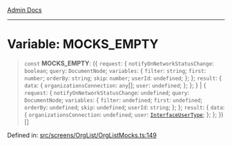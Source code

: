 [Admin Docs](/)

***

# Variable: MOCKS\_EMPTY

> `const` **MOCKS\_EMPTY**: (\{ `request`: \{ `notifyOnNetworkStatusChange`: `boolean`; `query`: `DocumentNode`; `variables`: \{ `filter`: `string`; `first`: `number`; `orderBy`: `string`; `skip`: `number`; `userId`: `undefined`; \}; \}; `result`: \{ `data`: \{ `organizationsConnection`: `any`[]; `user`: `undefined`; \}; \}; \} \| \{ `request`: \{ `notifyOnNetworkStatusChange`: `undefined`; `query`: `DocumentNode`; `variables`: \{ `filter`: `undefined`; `first`: `undefined`; `orderBy`: `undefined`; `skip`: `undefined`; `userId`: `string`; \}; \}; `result`: \{ `data`: \{ `organizationsConnection`: `undefined`; `user`: [`InterfaceUserType`](../../../../utils/interfaces/interfaces/InterfaceUserType.md); \}; \}; \})[]

Defined in: [src/screens/OrgList/OrgListMocks.ts:149](https://github.com/PalisadoesFoundation/talawa-admin/blob/main/src/screens/OrgList/OrgListMocks.ts#L149)

